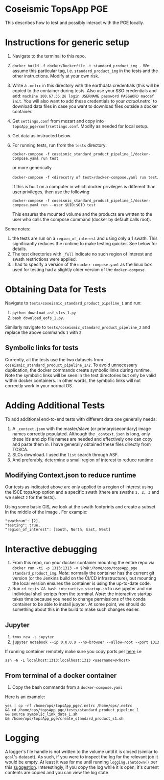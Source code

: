 # Coseismic TopsApp PGE

This describes how to test and possibly interact with the PGE locally.


# Instructions for generic setup

1. Navigate to the terminal to this repo.
2. `docker build -f docker/Dockerfile -t standard_product_img .` We assume this particular tag, i.e. `standard_product_img` in the tests and the other instructions. Modify at your own risk.
3.  Write a `.netrc` in this directory with the earthdata credentials (this will be copied to the container during tests. Also use your SSO credentials and add: `machine 100.67.35.28 login USERNAME password PASSWORD macdef init`. You will also want to add these credentials to your *actual*.netrc` to download data files in case you want to download files outside a docker container.
4. Get `settings.conf` from mozart and copy into `topsApp_pge/conf/settings.conf`. Modify as needed for local setup.
5. Get data as instructed below.
6. For running tests, run from the `tests` directory:

   `docker-compose -f coseismic_standard_product_pipeline_1/docker-compose.yaml run test`

   or more generically

   `docker-compose -f <direcotry of test>/docker-compose.yaml run test`.

   If this is built on a computer in which docker privileges is different than user privileges, then use the following:

   `docker-compose -f coseismic_standard_product_pipeline_1/docker-compose.yaml run --user $UID:$GID test`

   This ensures the mounted volume and the products are written to the user who calls the compose command (docker by default calls root).

Some notes:

1. the tests are run on a `region_of_interest` and using only a 1 swath. This significantly reduces the runtime to make testing quicker. See below for details.
2. The test directories with `_full` indicate no such region of interest and swath restrictions were applied.
3. I had to specify a version of the `docker-compose.yaml` as the linux box used for testing had a slightly older version of the `docker-compose`.

# Obtaining Data for Tests

Navigate to `tests/coseismic_standard_product_pipeline_1` and run:

1. `python download_asf_slcs_1.py`
2. `bash download_eofs_1.py`.

Similarly navigate to `tests/coseismic_standard_product_pipeline_2` and replace the above commands `1` with `2`.

## Symbolic links for tests

Currently, all the tests use the two datasets from `coseismic_standard_product_pipeline_1/2`. To avoid unnecessary duplication, the docker commands create symbolic links during runtime. Note the symbolic links will be seen in the test directories but only be valid within docker containers. In other words, the symbolic links will not correctly work in your normal OS.


# Adding Additional Tests

To add additional end-to-end tests with different data one generally needs:
   1. A `_context.json` with the master/slave (or primary/secondary) image names correctly populated. Although the `_context.json` is long, only these ids and zip file names are needed and effectively one can copy and paste them in. I have generally obtained these files directly from TOSCA.
   2. SLCs  download. I used the `list` search through ASF.
   3. And preferably, determine a small region of interest to reduce runtime

## Modifying Context.json to reduce runtime

Our tests as indicated above are only applied to a region of interest using the ISCE topsApp option and a specific swath (there are swaths `1, 2, 3` and we select `2` for the tests).

Using some basic GIS, we look at the swath footprints and create a subset in the middle of the image . For example:

```
"swathnum": [2],
"testing": true,
"region_of_interest": [South, North, East, West]
```

# Interactive debugging

1. From this repo, run your docker container mounting the entire repo via `docker run -ti -p 1313:1313 -v $PWD:/home/ops/topsApp_pge standard_product_img`. *Note*: normally the container has the current git version (or the Jenkins build on the CI/CD infrastructure), but mounting the local version ensures the container is using the up-to-date code.
2.  Run `cd tests && bash interactive-startup.sh` to use jupyter and run individual shell scripts from the terminal. *Note*: the interactive startup takes time because you need to change permissions of the conda container to be able to install jupyter. At some point, we should do something about this in the build to make such changes easier.



## Jupyter

1. `tmux new -s jupyter`
2. `jupyter notebook --ip 0.0.0.0 --no-browser --allow-root --port 1313`

If running container remotely make sure you copy ports per [here]() i.e

```
ssh -N -L localhost:1313:localhost:1313 <username>@<host>
```

## From terminal of a docker container

1. Copy the bash commands from a `docker-compose.yaml`

Here is an example:

```
yes | cp -rf /home/ops/topsApp_pge/.netrc /home/ops/.netrc
&& cd /home/ops/topsApp_pge/tests/standard_product_pipeline_1
&& source symbolic_link_data_1.sh
&& /home/ops/topsApp_pge/create_standard_product_s1.sh
```

# Logging

A logger's file handle is not written to the volume until it is closed (similar to `gdal`'s dataset). As such, if you were to inspect the log for the relevant job it would be empty. At least it was for me until running `logging.shutdown()` per this [suggestion](https://stackoverflow.com/questions/15435652/python-does-not-release-filehandles-to-logfile). Interestingly, if you copy the log while it is open, it's current contents are copied and you can view the log state.